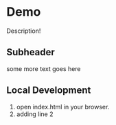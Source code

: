 # Demo

Description!

## Subheader

some more text goes here

## Local Development

1. open index.html in your browser.
2. adding line 2

